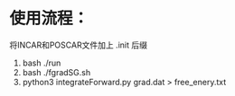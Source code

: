 # 使用流程：
将INCAR和POSCAR文件加上 .init 后缀
  1. bash ./run
  2. bash ./fgradSG.sh
  3. python3 integrateForward.py grad.dat > free_enery.txt
